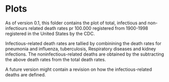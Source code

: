 # Plots

As of version 0.1, this folder contains the plot of total, infectious and non-infectiours related death rates pr 100.000 registered from 1900-1998 registered in the United States by the CDC.

Infectious-related death rates are tallied by combinining the death rates for pneumonia and influenza, tuberculosis, Respiratory diseases and kidney infections.
The noninfectious-related deaths are obtained by the subtracting the above death rates from the total death rates.

A future version might contain a revision on how the infectious-related deaths are defined.
